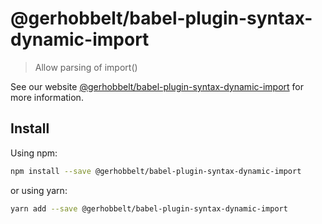 # @gerhobbelt/babel-plugin-syntax-dynamic-import

> Allow parsing of import()

See our website [@gerhobbelt/babel-plugin-syntax-dynamic-import](https://new.babeljs.io/docs/en/next/babel-plugin-syntax-dynamic-import.html) for more information.

## Install

Using npm:

```sh
npm install --save @gerhobbelt/babel-plugin-syntax-dynamic-import
```

or using yarn:

```sh
yarn add --save @gerhobbelt/babel-plugin-syntax-dynamic-import
```

